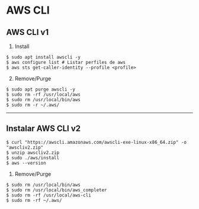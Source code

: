 # AWS CLI

## AWS CLI v1

1. Install

```console
$ sudo apt install awscli -y
$ aws configure list # Listar perfiles de aws
$ aws sts get-caller-identity --profile <profile>
```

2. Remove/Purge

```console
$ sudo apt purge awscli -y
$ sudo rm -rf /usr/local/aws
$ sudo rm /usr/local/bin/aws
$ sudo rm -r ~/.aws/
```

****

## Instalar AWS CLI v2

```console
$ curl "https://awscli.amazonaws.com/awscli-exe-linux-x86_64.zip" -o "awscliv2.zip"
$ unzip awscliv2.zip
$ sudo ./aws/install
$ aws --version
```

1. Remove/Purge

```console
$ sudo rm /usr/local/bin/aws
$ sudo rm /usr/local/bin/aws_completer
$ sudo rm -rf /usr/local/aws-cli
$ sudo rm -rf ~/.aws/
```